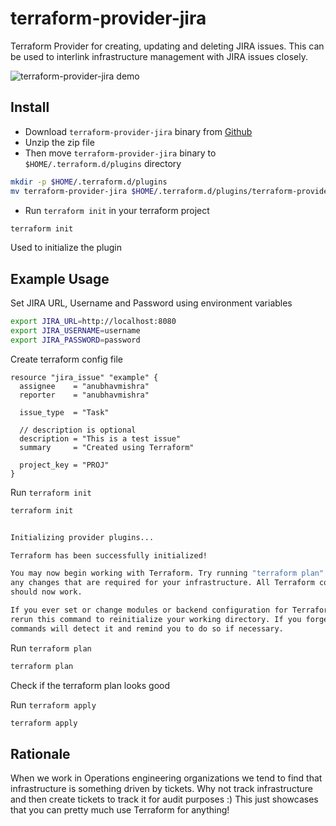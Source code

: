 # terraform-provider-jira
Terraform Provider for creating, updating and deleting JIRA issues.
This can be used to interlink infrastructure management with JIRA issues closely.

![terraform-provider-jira demo](./images/terraform-provider-jira.gif)

## Install

* Download `terraform-provider-jira` binary from [Github](https://github.com/anubhavmishra/terraform-provider-jira/releases)
* Unzip the zip file
* Then move `terraform-provider-jira` binary to `$HOME/.terraform.d/plugins` directory

```bash
mkdir -p $HOME/.terraform.d/plugins
mv terraform-provider-jira $HOME/.terraform.d/plugins/terraform-provider-jira

```

* Run `terraform init` in your terraform project

```bash
terraform init
```

Used to initialize the plugin

## Example Usage

Set JIRA URL, Username and Password using environment variables

```bash
export JIRA_URL=http://localhost:8080
export JIRA_USERNAME=username
export JIRA_PASSWORD=password
```

Create terraform config file

```hcl
resource "jira_issue" "example" {
  assignee    = "anubhavmishra"
  reporter    = "anubhavmishra"

  issue_type  = "Task"

  // description is optional  
  description = "This is a test issue"
  summary     = "Created using Terraform"

  project_key = "PROJ"
}
```

Run `terraform init`

```bash
terraform init
```

```bash

Initializing provider plugins...

Terraform has been successfully initialized!

You may now begin working with Terraform. Try running "terraform plan" to see
any changes that are required for your infrastructure. All Terraform commands
should now work.

If you ever set or change modules or backend configuration for Terraform,
rerun this command to reinitialize your working directory. If you forget, other
commands will detect it and remind you to do so if necessary.
```

Run `terraform plan`

```bash
terraform plan
```

Check if the terraform plan looks good

Run `terraform apply`

```bash
terraform apply
```

## Rationale
When we work in Operations engineering organizations we tend to find that infrastructure is something driven by tickets. Why not track infrastructure and then create tickets to track it for audit purposes :)
This just showcases that you can pretty much use Terraform for anything!



